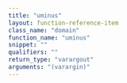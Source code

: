 ```yaml
---
title: "uminus"
layout: function-reference-item
class_name: "domain"
function_name: "uminus"
snippet: ""
qualifiers: ""
return_type: "varargout"
arguments: "(varargin)"
---
```


<pre class="help-text"></pre>